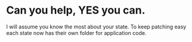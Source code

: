 # Can you help, YES you can. 
I will assume you know the most about your state. To keep patching easy each state now has their own folder for application code.
